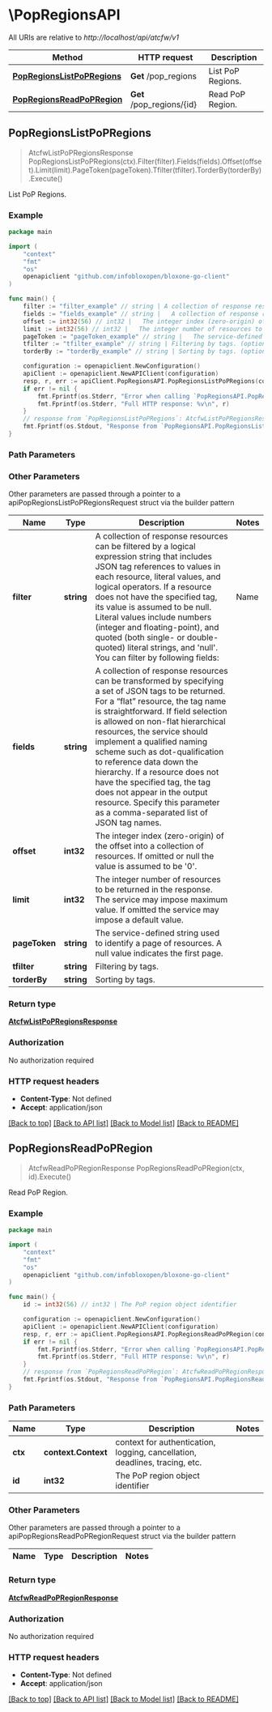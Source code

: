 # \PopRegionsAPI

All URIs are relative to *http://localhost/api/atcfw/v1*

Method | HTTP request | Description
------------- | ------------- | -------------
[**PopRegionsListPoPRegions**](PopRegionsAPI.md#PopRegionsListPoPRegions) | **Get** /pop_regions | List PoP Regions.
[**PopRegionsReadPoPRegion**](PopRegionsAPI.md#PopRegionsReadPoPRegion) | **Get** /pop_regions/{id} | Read PoP Region.



## PopRegionsListPoPRegions

> AtcfwListPoPRegionsResponse PopRegionsListPoPRegions(ctx).Filter(filter).Fields(fields).Offset(offset).Limit(limit).PageToken(pageToken).Tfilter(tfilter).TorderBy(torderBy).Execute()

List PoP Regions.



### Example

```go
package main

import (
    "context"
    "fmt"
    "os"
    openapiclient "github.com/infobloxopen/bloxone-go-client"
)

func main() {
    filter := "filter_example" // string | A collection of response resources can be filtered by a logical expression string that includes JSON tag references to values in each resource, literal values, and logical operators. If a resource does not have the specified tag, its value is assumed to be null.  Literal values include numbers (integer and floating-point), and quoted (both single- or double-quoted) literal strings, and 'null'.  You can filter by following fields:  | Name               | type   | Supported Ops    | | ------------------ | ------ | ---------------- | | region             | string | ==, !=           | | location           | string | ~, !~            |  Grouping operators (and, or, not, ()) are not supported between different fields.  (optional)
    fields := "fields_example" // string |   A collection of response resources can be transformed by specifying a set of JSON tags to be returned. For a “flat” resource, the tag name is straightforward. If field selection is allowed on non-flat hierarchical resources, the service should implement a qualified naming scheme such as dot-qualification to reference data down the hierarchy. If a resource does not have the specified tag, the tag does not appear in the output resource.  Specify this parameter as a comma-separated list of JSON tag names.         (optional)
    offset := int32(56) // int32 |   The integer index (zero-origin) of the offset into a collection of resources. If omitted or null the value is assumed to be '0'.          (optional)
    limit := int32(56) // int32 |   The integer number of resources to be returned in the response. The service may impose maximum value. If omitted the service may impose a default value.          (optional)
    pageToken := "pageToken_example" // string |   The service-defined string used to identify a page of resources. A null value indicates the first page.          (optional)
    tfilter := "tfilter_example" // string | Filtering by tags. (optional)
    torderBy := "torderBy_example" // string | Sorting by tags. (optional)

    configuration := openapiclient.NewConfiguration()
    apiClient := openapiclient.NewAPIClient(configuration)
    resp, r, err := apiClient.PopRegionsAPI.PopRegionsListPoPRegions(context.Background()).Filter(filter).Fields(fields).Offset(offset).Limit(limit).PageToken(pageToken).Tfilter(tfilter).TorderBy(torderBy).Execute()
    if err != nil {
        fmt.Fprintf(os.Stderr, "Error when calling `PopRegionsAPI.PopRegionsListPoPRegions``: %v\n", err)
        fmt.Fprintf(os.Stderr, "Full HTTP response: %v\n", r)
    }
    // response from `PopRegionsListPoPRegions`: AtcfwListPoPRegionsResponse
    fmt.Fprintf(os.Stdout, "Response from `PopRegionsAPI.PopRegionsListPoPRegions`: %v\n", resp)
}
```

### Path Parameters



### Other Parameters

Other parameters are passed through a pointer to a apiPopRegionsListPoPRegionsRequest struct via the builder pattern


Name | Type | Description  | Notes
------------- | ------------- | ------------- | -------------
 **filter** | **string** | A collection of response resources can be filtered by a logical expression string that includes JSON tag references to values in each resource, literal values, and logical operators. If a resource does not have the specified tag, its value is assumed to be null.  Literal values include numbers (integer and floating-point), and quoted (both single- or double-quoted) literal strings, and &#39;null&#39;.  You can filter by following fields:  | Name               | type   | Supported Ops    | | ------------------ | ------ | ---------------- | | region             | string | &#x3D;&#x3D;, !&#x3D;           | | location           | string | ~, !~            |  Grouping operators (and, or, not, ()) are not supported between different fields.  | 
 **fields** | **string** |   A collection of response resources can be transformed by specifying a set of JSON tags to be returned. For a “flat” resource, the tag name is straightforward. If field selection is allowed on non-flat hierarchical resources, the service should implement a qualified naming scheme such as dot-qualification to reference data down the hierarchy. If a resource does not have the specified tag, the tag does not appear in the output resource.  Specify this parameter as a comma-separated list of JSON tag names.         | 
 **offset** | **int32** |   The integer index (zero-origin) of the offset into a collection of resources. If omitted or null the value is assumed to be &#39;0&#39;.          | 
 **limit** | **int32** |   The integer number of resources to be returned in the response. The service may impose maximum value. If omitted the service may impose a default value.          | 
 **pageToken** | **string** |   The service-defined string used to identify a page of resources. A null value indicates the first page.          | 
 **tfilter** | **string** | Filtering by tags. | 
 **torderBy** | **string** | Sorting by tags. | 

### Return type

[**AtcfwListPoPRegionsResponse**](AtcfwListPoPRegionsResponse.md)

### Authorization

No authorization required

### HTTP request headers

- **Content-Type**: Not defined
- **Accept**: application/json

[[Back to top]](#) [[Back to API list]](../README.md#documentation-for-api-endpoints)
[[Back to Model list]](../README.md#documentation-for-models)
[[Back to README]](../README.md)


## PopRegionsReadPoPRegion

> AtcfwReadPoPRegionResponse PopRegionsReadPoPRegion(ctx, id).Execute()

Read PoP Region.



### Example

```go
package main

import (
    "context"
    "fmt"
    "os"
    openapiclient "github.com/infobloxopen/bloxone-go-client"
)

func main() {
    id := int32(56) // int32 | The PoP region object identifier

    configuration := openapiclient.NewConfiguration()
    apiClient := openapiclient.NewAPIClient(configuration)
    resp, r, err := apiClient.PopRegionsAPI.PopRegionsReadPoPRegion(context.Background(), id).Execute()
    if err != nil {
        fmt.Fprintf(os.Stderr, "Error when calling `PopRegionsAPI.PopRegionsReadPoPRegion``: %v\n", err)
        fmt.Fprintf(os.Stderr, "Full HTTP response: %v\n", r)
    }
    // response from `PopRegionsReadPoPRegion`: AtcfwReadPoPRegionResponse
    fmt.Fprintf(os.Stdout, "Response from `PopRegionsAPI.PopRegionsReadPoPRegion`: %v\n", resp)
}
```

### Path Parameters


Name | Type | Description  | Notes
------------- | ------------- | ------------- | -------------
**ctx** | **context.Context** | context for authentication, logging, cancellation, deadlines, tracing, etc.
**id** | **int32** | The PoP region object identifier | 

### Other Parameters

Other parameters are passed through a pointer to a apiPopRegionsReadPoPRegionRequest struct via the builder pattern


Name | Type | Description  | Notes
------------- | ------------- | ------------- | -------------


### Return type

[**AtcfwReadPoPRegionResponse**](AtcfwReadPoPRegionResponse.md)

### Authorization

No authorization required

### HTTP request headers

- **Content-Type**: Not defined
- **Accept**: application/json

[[Back to top]](#) [[Back to API list]](../README.md#documentation-for-api-endpoints)
[[Back to Model list]](../README.md#documentation-for-models)
[[Back to README]](../README.md)

